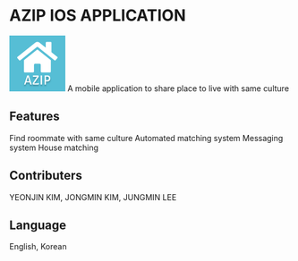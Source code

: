 # AZIP IOS APPLICATION

<img src="Screen Shot 2019-10-03 at 2.25.12 PM.png" height="100" width="100"> 
A mobile application to share place to live with same culture

## Features

Find roommate with same culture
Automated matching system
Messaging system
House matching

## Contributers

YEONJIN KIM, JONGMIN KIM, JUNGMIN LEE

## Language

English, Korean




